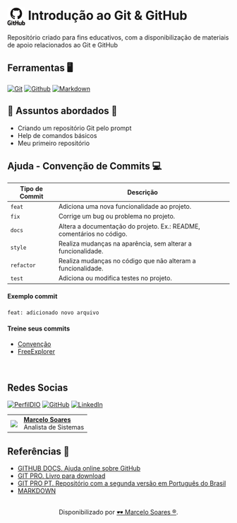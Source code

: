 <h1>
    <a href="https://github.com/">
     <img align="center" width="40px" src="logo.svg"></a>
    <span>Introdução ao Git & GitHub</span>
</h1>

Repositório criado para fins educativos, com a disponibilização de materiais de apoio relacionados ao Git e GitHub
<br>

## Ferramentas 🖥️
[![Git](https://img.shields.io/badge/Git-000?style=for-the-badge&logo=git&logoColor=E94D5F)](https://git-scm.com/doc) 
[![Github](https://img.shields.io/badge/Github-000?style=for-the-badge&logo=github&logoColor=30A3DC)](https://docs.github.com/)
[![Markdown](https://img.shields.io/badge/Markdown-000?style=for-the-badge&logo=markdown)](https://markdown.net.br/)

## 📖 Assuntos abordados 📖
<ul>
	<li>Criando um repositório Git pelo prompt</li>
	<li>Help de comandos básicos</li>
	<li>Meu primeiro repositório</li>
</ul>


## Ajuda - Convenção de Commits 💻

| Tipo de Commit | Descrição                                                                                                 |
| -------------- | --------------------------------------------------------------------------------------------------------- |
| `feat`         | Adiciona uma nova funcionalidade ao projeto.                                                              |
| `fix`          | Corrige um bug ou problema no projeto.                                                                    |
| `docs`         | Altera a documentação do projeto. Ex.: README, comentários no código.                                     |
| `style`        | Realiza mudanças na aparência, sem alterar a funcionalidade.                                              |
| `refactor`     | Realiza mudanças no código que não alteram a funcionalidade.                                              |
| `test`         | Adiciona ou modifica testes no projeto.                                                                   |

#### Exemplo commit
`feat: adicionado novo arquivo`

#### Treine seus commits
- [Convenção](https://www.conventionalcommits.org/)
- [FreeExplorer](https://git-school.github.io/visualizing-git/)
<br>

## Redes Socias

[![PerfilDIO](https://img.shields.io/badge/DIO-0077B5?style=for-the-badge&logo=dio&logoColor=white)](https://web.dio.me/users/marcelo_soares92)
[![GitHub](https://img.shields.io/badge/GitHub-000?style=for-the-badge&logo=github&logoColor=30A3DC)](https://github.com/Mdsoare/)
[![LinkedIn](https://img.shields.io/badge/LinkedIn-0077B5?style=for-the-badge&logo=linkedin&logoColor=white)](https://www.linkedin.com/in/marcelodsoares/) 
<table>
  <tr>
    <td>
      <img width="80px" align="center" src="https://avatars.githubusercontent.com/Mdsoare"/>
    </td>
    <td align="left">
      <a href="https://github.com/Mdsoare">
        <span><b>Marcelo Soares</b></span>
      </a>
      <br>
      <span>Analista de Sistemas</span>
    </td>
  </tr>
</table>

## Referências 🔎
- [GITHUB DOCS. Ajuda online sobre GitHub](https://docs.github.com/pt)
- [GIT PRO. Livro para download](https://git-scm.com/book/en/v2)
- [GIT PRO PT. Repositório com a segunda versão em Português do Brasil](https://github.com/progit/progit2-pt-br)
- [MARKDOWN](https://docs.github.com/pt/get-started/writing-on-github/getting-started-with-writing-and-formatting-on-github/basic-writing-and-formatting-syntax)

##
<div align="center">Disponibilizado por <a href="https://github.com/Mdsoare">🕶 Marcelo Soares ®</a>.</div>

